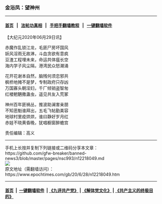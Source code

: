 ### 金浴凤：望神州
------------------------

#### [首页](https://github.com/gfw-breaker/banned-news3/blob/master/README.md) &nbsp;&nbsp;|&nbsp;&nbsp; [法轮功真相](https://github.com/begood0513/basic/blob/master/README.md)  &nbsp;&nbsp;|&nbsp;&nbsp; [手把手翻墙教程](https://github.com/gfw-breaker/guides/wiki)  &nbsp;&nbsp;|&nbsp;&nbsp; [一键翻墙软件](https://github.com/gfw-breaker/nogfw/blob/master/README.md)  



<div><p>
 【大纪元2020年06月29日讯】
</p>
<p>
 赤魔作乱锁江龙，毛匪尸房坏国风
 <br/>
 妖风淫雨无故淋，斗血贪欲有意疯
 <br/>
 豆渣工程埋未来，命运共体瘟长空
 <br/>
 海内学子风尘隔，港湾民众怒潮涌
</p>
<p>
 花开花谢本自然，脑残何须恋邪共
 <br/>
 枫桥地摊不是梦，专制政府只存凶
 <br/>
 万国寡头朝淫妇，千厂倾销盗智匆
 <br/>
 红楼魍魉撒蛊虫，遥见共友入荒冢
</p>
<p>
 神州百年匪祸丛，推波助澜害亲朋
 <br/>
 不知恶魁谁拜出，五毛飞帖勤美容
 <br/>
 地球村里疫烘烘，谁曰静好岁月红
 <br/>
 赤娃不晓黄昏晚，犹唱橱窗醉蟾宫
</p>
<p>
 责任编辑：高义
</p>
</div>
<hr/>
手机上长按并复制下列链接或二维码分享本文章：<br/>
https://github.com/gfw-breaker/banned-news3/blob/master/pages/nsc993/n12218049.md <br/>
<a href='https://github.com/gfw-breaker/banned-news3/blob/master/pages/nsc993/n12218049.md'><img src='https://github.com/gfw-breaker/banned-news3/blob/master/pages/nsc993/n12218049.md.png'/></a> <br/>
原文地址（需翻墙访问）：https://www.epochtimes.com/gb/20/6/28/n12218049.htm


------------------------
#### [首页](https://github.com/gfw-breaker/banned-news3/blob/master/README.md) &nbsp;|&nbsp; [一键翻墙软件](https://github.com/gfw-breaker/nogfw/blob/master/README.md) &nbsp;| [《九评共产党》](https://github.com/gfw-breaker/9ping.md/blob/master/README.md#九评之一评共产党是什么) | [《解体党文化》](https://github.com/gfw-breaker/jtdwh.md/blob/master/README.md) | [《共产主义的终极目的》](https://github.com/gfw-breaker/gczydzjmd.md/blob/master/README.md)


<img src='http://gfw-breaker.win/banned-news3/pages/nsc993/n12218049.md' width='0px' height='0px'/>